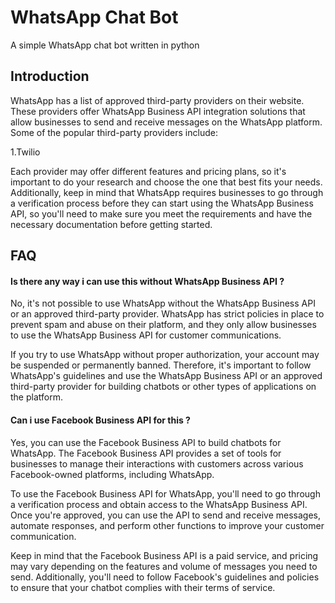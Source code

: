 # WhatsApp Chat Bot

A simple WhatsApp chat bot written in python 







## Introduction



WhatsApp has a list of approved third-party providers on their website. These providers offer WhatsApp Business API integration solutions that allow businesses to send and receive messages on the WhatsApp platform. Some of the popular third-party providers include:


1.Twilio



Each provider may offer different features and pricing plans, so it's important to do your research and choose the one that best fits your needs. Additionally, keep in mind that WhatsApp requires businesses to go through a verification process before they can start using the WhatsApp Business API, so you'll need to make sure you meet the requirements and have the necessary documentation before getting started.




## FAQ

#### Is there any way i can use this without WhatsApp Business API ?

No, it's not possible to use WhatsApp without the WhatsApp Business API or an approved third-party provider. WhatsApp has strict policies in place to prevent spam and abuse on their platform, and they only allow businesses to use the WhatsApp Business API for customer communications.

If you try to use WhatsApp without proper authorization, your account may be suspended or permanently banned. Therefore, it's important to follow WhatsApp's guidelines and use the WhatsApp Business API or an approved third-party provider for building chatbots or other types of applications on the platform.


#### Can i use Facebook Business API for this ?

Yes, you can use the Facebook Business API to build chatbots for WhatsApp. The Facebook Business API provides a set of tools for businesses to manage their interactions with customers across various Facebook-owned platforms, including WhatsApp.

To use the Facebook Business API for WhatsApp, you'll need to go through a verification process and obtain access to the WhatsApp Business API. Once you're approved, you can use the API to send and receive messages, automate responses, and perform other functions to improve your customer communication.

Keep in mind that the Facebook Business API is a paid service, and pricing may vary depending on the features and volume of messages you need to send. Additionally, you'll need to follow Facebook's guidelines and policies to ensure that your chatbot complies with their terms of service.
